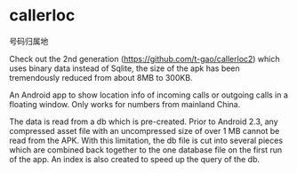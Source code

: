 callerloc
=========
号码归属地

Check out the 2nd generation (https://github.com/t-gao/callerloc2) which uses binary data instead of Sqlite, the size of the apk has been tremendously reduced from about 8MB to 300KB.

An Android app to show location info of incoming calls or outgoing calls in a floating window. Only works for numbers from mainland China.

The data is read from a db which is pre-created. Prior to Android 2.3, any compressed asset file with an uncompressed size of over 1 MB cannot be read from the APK. With this limitation, the db file is cut into several pieces which are combined back together to the one database file on the first run of the app. An index is also created to speed up the query of the db.
